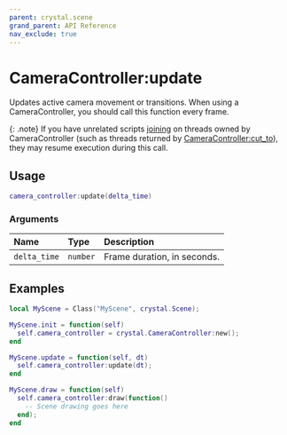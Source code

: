 ```yaml
---
parent: crystal.scene
grand_parent: API Reference
nav_exclude: true
---
```


# CameraController:update

Updates active camera movement or transitions. When using a CameraController, you should call this function every frame.

{: .note}
If you have unrelated scripts [joining](/crystal/api/script/thread_join) on threads owned by CameraController (such as threads returned by [CameraController:cut_to](camera_controller_cut_to)), they may resume execution during this call.

## Usage

```lua
camera_controller:update(delta_time)
```

### Arguments

| Name         | Type     | Description                 |
| :----------- | :------- | :-------------------------- |
| `delta_time` | `number` | Frame duration, in seconds. |

## Examples

```lua
local MyScene = Class("MyScene", crystal.Scene);

MyScene.init = function(self)
  self.camera_controller = crystal.CameraController:new();
end

MyScene.update = function(self, dt)
  self.camera_controller:update(dt);
end

MyScene.draw = function(self)
  self.camera_controller:draw(function()
    -- Scene drawing goes here
  end);
end
```
